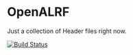 # OpenALRF

Just a collection of Header files right now.

[![Build Status](https://travis-ci.org/partouf/OpenALRF.svg?branch=master)](https://travis-ci.org/partouf/OpenALRF)
